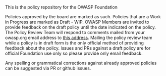 This is the policy repository for the OWASP Foundation

Policies approved by the board are marked as such. Policies that are a Work in Progress are marked as Draft - WIP. OWASP Members are invited to provide feedback on the draft policy until the date indicated on the policy. The Policy Review Team will respond to comments mailed from your owasp.org email address to [this address](mailto:policy-review-team@owasp.org). Mailing the policy review team while a policy is in draft form is the only official method of providing feedback about the policy. Issues and PRs against a draft policy are for official Foundation use only so please provide only email feedback.

Any spelling or grammatical corrections against already approved policies can be suggested via PR or github issues.
